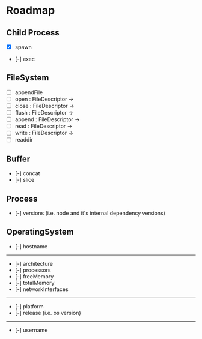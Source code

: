 # Roadmap

## Child Process
- [x] spawn
- [-] exec

## FileSystem
- [ ] appendFile
- [ ] open : FileDescriptor ->
- [ ] close : FileDescriptor ->
- [ ] flush : FileDescriptor ->
- [ ] append : FileDescriptor ->
- [ ] read : FileDescriptor ->
- [ ] write : FileDescriptor ->
- [ ] readdir

## Buffer
- [-] concat
- [-] slice

## Process
- [-] versions (i.e. node and it's internal dependency versions)

## OperatingSystem
- [-] hostname
---
- [-] architecture
- [-] processors
- [-] freeMemory
- [-] totalMemory
- [-] networkInterfaces
---
- [-] platform
- [-] release (i.e. os version)
---
- [-] username
